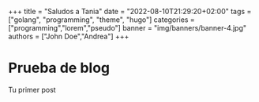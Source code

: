 +++
title = "Saludos a Tania"
date = "2022-08-10T21:29:20+02:00"
tags = ["golang", "programming", "theme", "hugo"]
categories = ["programming","lorem","pseudo"]
banner = "img/banners/banner-4.jpg"
authors = ["John Doe","Andrea"]
+++

# Prueba de blog 

Tu primer post
